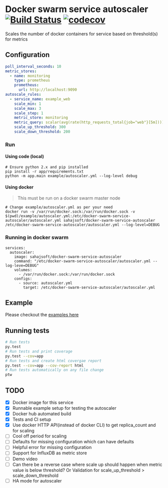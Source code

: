 # Docker swarm service autoscaler [![Build Status](https://travis-ci.org/sahajsoft/docker-swarm-service-autoscaler.svg?branch=master)](https://travis-ci.org/sahajsoft/docker-swarm-service-autoscaler?branch=master) [![codecov](https://codecov.io/gh/sahajsoft/docker-swarm-service-autoscaler/branch/master/graph/badge.svg)](https://codecov.io/gh/sahajsoft/docker-swarm-service-autoscaler)

Scales the number of docker containers for service based on threshold(s) for metrics

## Configuration

```yml
poll_interval_seconds: 10
metric_stores:
  - name: monitoring
    type: prometheus
    prometheus:
      url: http://localhost:9090
autoscale_rules:
  - service_name: example_web
    scale_min: 1
    scale_max: 3
    scale_step: 1
    metric_store: monitoring
    metric_query: scalar(avg(rate(http_requests_total{job="web"}[5m])))
    scale_up_threshold: 300
    scale_down_threshold: 200
```

### Run

#### Using code (local)

```
# Ensure python 2.x and pip installed
pip install -r app/requirements.txt
python -m app.main example/autoscaler.yml --log-level debug
```

#### Using docker

> This must be run on a docker swarm master node

```
# Change example/autoscaler.yml as per your need
docker run -v /var/run/docker.sock:/var/run/docker.sock -v $(pwd)/example/autoscaler.yml:/etc/docker-swarm-service-autoscaler/autoscaler.yml sahajsoft/docker-swarm-service-autoscaler /etc/docker-swarm-service-autoscaler/autoscaler.yml --log-level=DEBUG
```

### Running in docker swarm

```
services:
  autoscaler:
    image: sahajsoft/docker-swarm-service-autoscaler
    command: "/etc/docker-swarm-service-autoscaler/autoscaler.yml --log-leve=DEBUG"
    volumes:
      - /var/run/docker.sock:/var/run/docker.sock
    configs:
      - source: autoscaler.yml
        target: /etc/docker-swarm-service-autoscaler/autoscaler.yml
```

## Example

Please checkout the [examples here](example/README.md)

## Running tests

```sh
# Run tests
py.test
# Run tests and print coverage
py.test --cov=app
# Run tests and create html covergae report
py.test --cov=app --cov-report html
# Run tests automatically on any file change
ptw
```

## TODO

- [x] Docker image for this service
- [x] Runnable example setup for testing the autoscaler
- [x] Docker hub automated build
- [x] Tests and CI setup
- [x] Use docker HTTP API(instead of docker CLI) to get replica_count and for scaling
- [ ] Cool off period for scaling
- [ ] Defaults for missing configuration which can have defaults
- [ ] Helpful error for missing configuration
- [ ] Support for InfluxDB as metric store
- [ ] Demo video
- [ ] Can there be a reverse case where scale up should happen when metric value is below threshold? Or Validation for scale_up_threshold > scale_down_threshold
- [ ] HA mode for autoscaler
